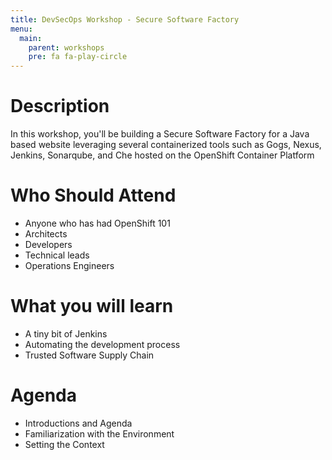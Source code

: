```yaml
---
title: DevSecOps Workshop - Secure Software Factory
menu:
  main:
    parent: workshops
    pre: fa fa-play-circle
---
```


# Description
In this workshop, you'll be building a Secure Software Factory for a Java based website leveraging several containerized tools such as Gogs, Nexus, Jenkins, Sonarqube, and Che hosted on the OpenShift Container Platform

# Who Should Attend
- Anyone who has had OpenShift 101
- Architects
- Developers
- Technical leads
- Operations Engineers

# What you will learn
- A tiny bit of Jenkins
- Automating the development process
- Trusted Software Supply Chain

# Agenda
- Introductions and Agenda
- Familiarization with the Environment
- Setting the Context
